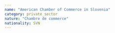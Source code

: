 ```yaml
---
name: "American Chamber of Commerce in Slovenia"
category: private_sector
nature: "Chambre de commerce"
nationality: SVN
---
```

    